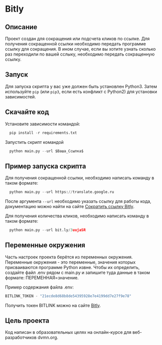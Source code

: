 
# Bitly
## Описание
Проект создан для сокращения или подсчета кликов по ссылке. Для получения сокращенной ссылки необходимо передать программе ссылку для сокращения. В ином случае, если вы хотите узнать сколько раз переходили по вашей сслыку, необходимо передать сокращенную ссылку.


## Запуск

Для запуска скрипта у вас уже должен быть установлен Python3.
Затем используйте `pip` (или `pip3`, если есть конфликт с Python2) для установки зависимостей.

## Скачайте код
Установите зависимости командой:
```python
  pip install -r requirements.txt
```
Запустить скрипт командой
```python
  python main.py --url $Ваша_Ссылка$
```

## Пример запуска скрипта
Для получения сокращенной ссылки, необходимо написать команду в таком формате:

```python
  python main.py --url https://translate.google.ru
```
После аргумента `--url` необходимо указать ссылку для работы кода, документацию можно найти на сайте [Сократить ссылку Bitly](https://gist.github.com/dvmn-tasks/58f5fdf7b8eb61ea4ed1b528b74d1ab5).

Для получения количества кликов, необходимо написать команду в таком формате:

```python
  python main.py --url bit.ly/3uujaSR
```

## Переменные окружения
Часть настроек проекта берётся из переменных окружения. 
Переменные окружения - это переменные, значения которых присваиваются программе Python извне.
Чтобы их определить, создайте файл .env рядом с main.py и запишите туда данные в таком формате: ПЕРЕМЕННАЯ=значение.

Пример содержания файла .env:

```python
BITLINK_TOKEN - "21ecde8d68b8de54395928e7e4199dd7e27f9e78"
```

Получить токен BITLINK можно на сайте [Bitly](https://app.bitly.com).

## Цель проекта
Код написан в образовательных целях на онлайн-курсе для веб-разработчиков dvmn.org.
